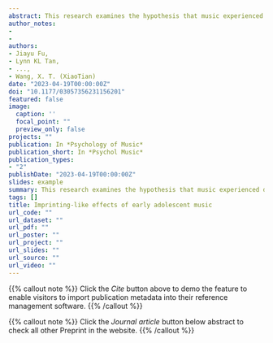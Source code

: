 ```yaml
---
abstract: This research examines the hypothesis that music experienced during puberty in early adolescence imprints on individuals to promote the pursuit of friendships and mating. We conducted an online survey with samples from the United States and China (Study 1) and a within-subject experiment (Study 2). Results suggest that most songs and poems identified as “favorites” were learned during early adolescence. Furthermore, compared with recently acquired songs and poems, those from early adolescence reminded participants more about friendship and induced more emotional reactions. In the Chinese sample, the shared preference for similar songs from early adolescence increased friendliness perception. Music from early adolescence also increased positive feelings more than other art forms, such as poems, fine arts, movies, dance, and views of natural scenery, especially when experienced in the company of friends than alone. In Study 2, singing songs from early adolescence (vs. those from recent years) enhanced the trustworthiness ratings of faces of the opposite sex and promoted intentions to cooperate. However, early adolescent music did not facilitate mating-related evaluations such as the ratings of facial attractiveness and artistic intelligence. The present two studies provide evidence that early adolescent songs learned during puberty possess imprinting-like effects on friendship formation and trust-building.
author_notes:
- 
- 
authors:
- Jiayu Fu,
- Lynn KL Tan,
- ...,
- Wang, X. T. (XiaoTian)
date: "2023-04-19T00:00:00Z"
doi: "10.1177/03057356231156201"
featured: false
image:
  caption: ''
  focal_point: ""
  preview_only: false
projects: ""
publication: In *Psychology of Music*
publication_short: In *Psychol Music*
publication_types: 
- "2"
publishDate: "2023-04-19T00:00:00Z"
slides: example
summary: This research examines the hypothesis that music experienced during puberty in early adolescence imprints on individuals to promote the pursuit of friendships and mating.
tags: []
title: Imprinting-like effects of early adolescent music
url_code: ""
url_dataset: ""
url_pdf: ""
url_poster: ""
url_project: ""
url_slides: ""
url_source: ""
url_video: ""
---
```


{{% callout note %}}
Click the _Cite_ button above to demo the feature to enable visitors to import publication metadata into their reference management software.
{{% /callout %}}

{{% callout note %}}
Click the _Journal article_ button below abstract to check all other Preprint in the website.
{{% /callout %}}
